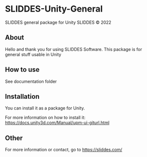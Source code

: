 # SLIDDES-Unity-General
SLIDDES general package for Unity
SLIDDES © 2022

## About
Hello and thank you for using SLIDDES Software.
This package is for general stuff usable in Unity

## How to use
See documentation folder

## Installation
You can install it as a package for Unity.

For more information on how to install it:
https://docs.unity3d.com/Manual/upm-ui-giturl.html

## Other
For more information or contact, go to https://sliddes.com/